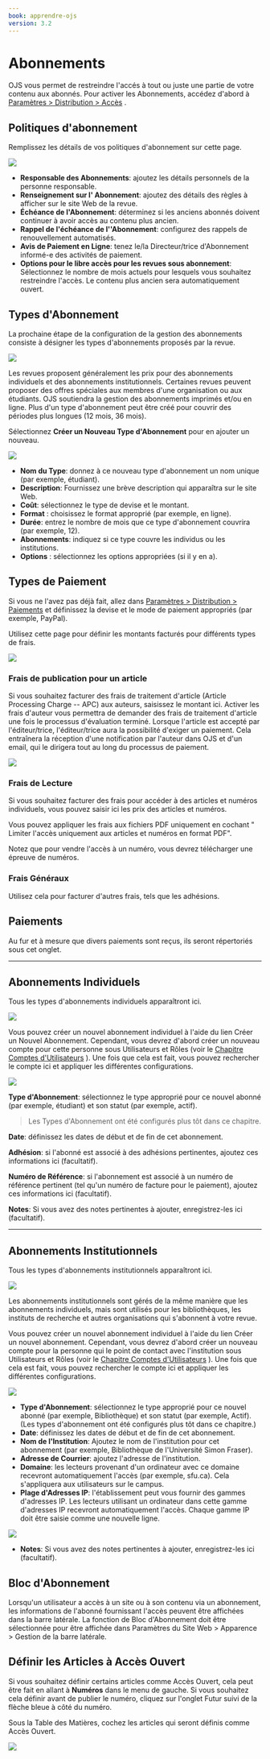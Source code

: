 ```yaml
---
book: apprendre-ojs
version: 3.2
---
```


# Abonnements

OJS vous permet de restreindre l'accés à tout ou juste une partie de votre contenu aux abonnés. Pour activer les Abonnements, accédez d'abord à [Paramètres > Distribution > Accès](./settings-distribution.md) .

## Politiques d'abonnement

Remplissez les détails de vos politiques d'abonnement sur cette page.

![](./assets/learning-ojs3.1-jm-subscriptions-policies.png)

- **Responsable des Abonnements**: ajoutez les détails personnels de la personne responsable.
- **Renseignement sur l' Abonnement**: ajoutez des détails des règles à afficher sur le site Web de la revue.
- **Échéance de l'Abonnement**: déterminez si les anciens abonnés doivent continuer à avoir accès au contenu plus ancien.
- **Rappel de l'échéance de l''Abonnement**: configurez des rappels de renouvellement automatisés.
- **Avis de Paiement en Ligne**: tenez le/la Directeur/trice d'Abonnement informé-e des activités de paiement.
- **Options pour le libre accès pour les revues sous abonnement**: Sélectionnez le nombre de mois actuels pour lesquels vous souhaitez restreindre l'accès. Le contenu plus ancien sera automatiquement ouvert.

## Types d'Abonnement

La prochaine étape de la configuration de la gestion des abonnements consiste à désigner les types d'abonnements proposés par la revue.

![](./assets/learning-ojs3.1-jm-subscriptions-types.png)

Les revues proposent généralement les prix pour des abonnements individuels et des abonnements institutionnels. Certaines revues peuvent proposer des offres spéciales aux membres d'une organisation ou aux étudiants. OJS soutiendra la gestion des abonnements imprimés et/ou en ligne. Plus d'un type d'abonnement peut être créé pour couvrir des périodes plus longues (12 mois, 36 mois).

Sélectionnez **Créer un Nouveau Type d'Abonnement** pour en ajouter un nouveau.

![](./assets/learning-ojs3.1-jm-subscriptions-types-create.png)

- **Nom du Type**: donnez à ce nouveau type d'abonnement un nom unique (par exemple, étudiant).
- **Description**: Fournissez une brève description qui apparaîtra sur le site Web.
- **Coût**: sélectionnez le type de devise et le montant.
- **Format** : choisissez le format approprié (par exemple, en ligne).
- **Durée**: entrez le nombre de mois que ce type d'abonnement couvrira (par exemple, 12).
- **Abonnements**: indiquez si ce type couvre les individus ou les institutions.
- **Options** : sélectionnez les options appropriées (si il y en a).

## Types de Paiement

Si vous ne l'avez pas déjà fait, allez dans [Paramètres > Distribution > Paiements](./settings-distribution.md) et définissez la devise et le mode de paiement appropriés (par exemple, PayPal).

Utilisez cette page pour définir les montants facturés pour différents types de frais.

![](./assets/learning-ojs3.1-jm-subscriptions-paytypes.png)

### Frais de publication pour un article

Si vous souhaitez facturer des frais de traitement d'article (Article Processing Charge -- APC) aux auteurs, saisissez le montant ici. Activer les frais d'auteur vous permettra de demander des frais de traitement d'article une fois le processus d'évaluation terminé. Lorsque l'article est accepté par l'éditeur/trice, l'éditeur/trice aura la possibilité d'exiger un paiement. Cela entraînera la réception d'une notification par l'auteur dans OJS et d'un email, qui le dirigera tout au long du processus de paiement.

![](./assets/learning-ojs3.1-jm-subscriptions-authorfees.png)

### Frais de Lecture

Si vous souhaitez facturer des frais pour accéder à des articles et numéros individuels, vous pouvez saisir ici les prix des articles et numéros.

Vous pouvez appliquer les frais aux fichiers PDF uniquement en cochant " Limiter l'accès uniquement aux articles et numéros en format PDF".

Notez que pour vendre l'accès à un numéro, vous devrez télécharger une épreuve de numéros.

### Frais Généraux

Utilisez cela pour facturer d'autres frais, tels que les adhésions.

## Paiements

Au fur et à mesure que divers paiements sont reçus, ils seront répertoriés sous cet onglet.

<hr>

## Abonnements Individuels

Tous les types d'abonnements individuels apparaîtront ici.

![](./assets/learning-ojs3.1-jm-subscriptions-indiv.png)

Vous pouvez créer un nouvel abonnement individuel à l'aide du lien Créer un Nouvel Abonnement. Cependant, vous devrez d'abord créer un nouveau compte pour cette personne sous Utilisateurs et Rôles (voir le [Chapitre Comptes d'Utilisateurs](./user-accounts) ). Une fois que cela est fait, vous pouvez rechercher le compte ici et appliquer les différentes configurations.

![](./assets/learning-ojs3.1-jm-subscriptions-indiv-create.png)

**Type d'Abonnement**: sélectionnez le type approprié pour ce nouvel abonné (par exemple, étudiant) et son statut (par exemple, actif).

> Les Types d'Abonnement ont été configurés plus tôt dans ce chapitre.

**Date**: définissez les dates de début et de fin de cet abonnement.

**Adhésion**: si l'abonné est associé à des adhésions pertinentes, ajoutez ces informations ici (facultatif).

**Numéro de Référence**: si l'abonnement est associé à un numéro de référence pertinent (tel qu'un numéro de facture pour le paiement), ajoutez ces informations ici (facultatif).

**Notes**: Si vous avez des notes pertinentes à ajouter, enregistrez-les ici (facultatif).

<hr>

## Abonnements Institutionnels

Tous les types d'abonnements institutionnels apparaîtront ici.

![](./assets/learning-ojs3.1-jm-subscriptions-instit.png)

Les abonnements institutionnels sont gérés de la même manière que les abonnements individuels, mais sont utilisés pour les bibliothèques, les instituts de recherche et autres organisations qui s'abonnent à votre revue.

Vous pouvez créer un nouvel abonnement individuel à l'aide du lien Créer un nouvel abonnement. Cependant, vous devrez d'abord créer un nouveau compte pour la personne qui le point de contact avec l'institution sous Utilisateurs et Rôles (voir le [Chapitre Comptes d'Utilisateurs](./user-accounts) ). Une fois que cela est fait, vous pouvez rechercher le compte ici et appliquer les différentes configurations.

![](./assets/learning-ojs3.1-jm-subscriptions-instit-create.png)

- **Type d'Abonnement**: sélectionnez le type approprié pour ce nouvel abonné (par exemple, Bibliothèque) et son statut (par exemple, Actif). (Les types d'abonnement ont été configurés plus tôt dans ce chapitre.)
- **Date**: définissez les dates de début et de fin de cet abonnement.
- **Nom de l'Institution**: Ajoutez le nom de l'institution pour cet abonnement (par exemple, Bibliothèque de l'Université Simon Fraser).
- **Adresse de Courrier**: ajoutez l'adresse de l'institution.
- **Domaine**: les lecteurs provenant d'un ordinateur avec ce domaine recevront automatiquement l'accès (par exemple, sfu.ca). Cela s'appliquera aux utilisateurs sur le campus.
- **Plage d'Adresses IP**: l'établissement peut vous fournir des gammes d'adresses IP. Les lecteurs utilisant un ordinateur dans cette gamme d'adresses IP recevront automatiquement l'accès. Chaque gamme IP doit être saisie comme une nouvelle ligne.

![](./assets/learning-ojs3.2-jm-subscriptions-instit-IP.png)

- **Notes**: Si vous avez des notes pertinentes à ajouter, enregistrez-les ici (facultatif).

## Bloc d'Abonnement

Lorsqu'un utilisateur a accès à un site ou à son contenu via un abonnement, les informations de l'abonné fournissant l'accès peuvent être affichées dans la barre latérale. La fonction de Bloc d'Abonnement doit être sélectionnée pour être affichée dans Paramètres du Site Web > Apparence > Gestion de la barre latérale.

## Définir les Articles à Accès Ouvert

Si vous souhaitez définir certains articles comme Accès Ouvert, cela peut être fait en allant à **Numéros** dans le menu de gauche. Si vous souhaitez cela définir avant de publier le numéro, cliquez sur l'onglet Futur suivi de la flèche bleue à côté du numéro.

Sous la Table des Matières, cochez les articles qui seront définis comme Accès Ouvert.

![](./assets/learning-ojs3.2-jm-subscriptions-single-article.png)
